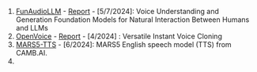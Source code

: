 1. [FunAudioLLM](https://github.com/FunAudioLLM) - [Report](https://fun-audio-llm.github.io/) - [5/7/2024]: Voice Understanding and Generation Foundation Models for Natural Interaction Between Humans and LLMs
2. [OpenVoice](https://github.com/myshell-ai/OpenVoice) - [Report](https://research.myshell.ai/open-voice) - [4/2024] : Versatile Instant Voice Cloning
3. [MARS5-TTS](https://github.com/Camb-ai/MARS5-TTS) - [6/2024]: MARS5 English speech model (TTS) from CAMB.AI.
4. 
